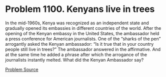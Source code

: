 # Problem 1100. Kenyans live in trees

In the mid-1960s, Kenya was recognized as an independent state and gradually opened its embassies in different countries of the world. After the opening of the Kenyan embassy in the United States, the ambassador held a press conference for American journalists. One of the “sharks of the pen” arrogantly asked the Kenyan ambassador: “Is it true that in your country people still live in trees?” The ambassador answered in the affirmative. And at the same time he added a phrase after which the arrogance of the journalists instantly melted. What did the Kenyan Ambassador say?

[Problem Source](https://www.trizland.ru/tasks/5549/)
